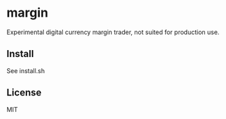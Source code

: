 margin
===

Experimental digital currency margin trader, not suited for production use.

Install
---

See install.sh

License
---

MIT
